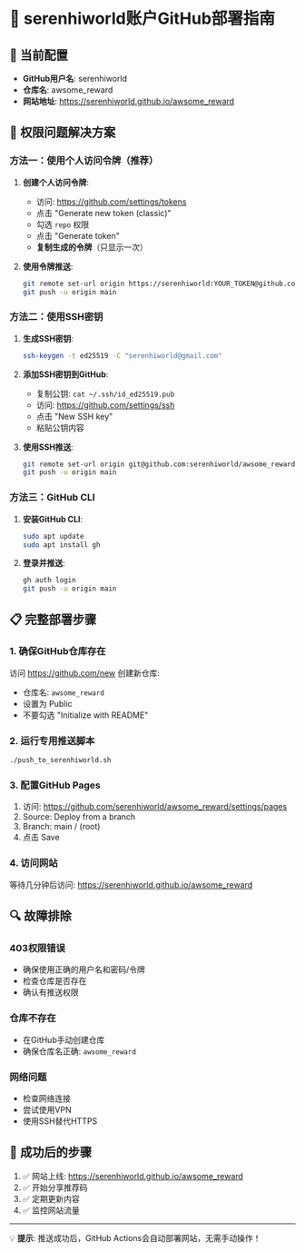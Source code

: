 # 🚀 serenhiworld账户GitHub部署指南

## 🎯 当前配置

- **GitHub用户名**: serenhiworld
- **仓库名**: awsome_reward
- **网站地址**: https://serenhiworld.github.io/awsome_reward

## 🔧 权限问题解决方案

### 方法一：使用个人访问令牌（推荐）

1. **创建个人访问令牌**:
   - 访问: https://github.com/settings/tokens
   - 点击 "Generate new token (classic)"
   - 勾选 `repo` 权限
   - 点击 "Generate token"
   - **复制生成的令牌**（只显示一次）

2. **使用令牌推送**:
   ```bash
   git remote set-url origin https://serenhiworld:YOUR_TOKEN@github.com/serenhiworld/awsome_reward.git
   git push -u origin main
   ```

### 方法二：使用SSH密钥

1. **生成SSH密钥**:
   ```bash
   ssh-keygen -t ed25519 -C "serenhiworld@gmail.com"
   ```

2. **添加SSH密钥到GitHub**:
   - 复制公钥: `cat ~/.ssh/id_ed25519.pub`
   - 访问: https://github.com/settings/ssh
   - 点击 "New SSH key"
   - 粘贴公钥内容

3. **使用SSH推送**:
   ```bash
   git remote set-url origin git@github.com:serenhiworld/awsome_reward.git
   git push -u origin main
   ```

### 方法三：GitHub CLI

1. **安装GitHub CLI**:
   ```bash
   sudo apt update
   sudo apt install gh
   ```

2. **登录并推送**:
   ```bash
   gh auth login
   git push -u origin main
   ```

## 📋 完整部署步骤

### 1. 确保GitHub仓库存在
访问 https://github.com/new 创建新仓库:
- 仓库名: `awsome_reward`
- 设置为 Public
- 不要勾选 "Initialize with README"

### 2. 运行专用推送脚本
```bash
./push_to_serenhiworld.sh
```

### 3. 配置GitHub Pages
1. 访问: https://github.com/serenhiworld/awsome_reward/settings/pages
2. Source: Deploy from a branch
3. Branch: main / (root)
4. 点击 Save

### 4. 访问网站
等待几分钟后访问: https://serenhiworld.github.io/awsome_reward

## 🔍 故障排除

### 403权限错误
- 确保使用正确的用户名和密码/令牌
- 检查仓库是否存在
- 确认有推送权限

### 仓库不存在
- 在GitHub手动创建仓库
- 确保仓库名正确: `awsome_reward`

### 网络问题
- 检查网络连接
- 尝试使用VPN
- 使用SSH替代HTTPS

## 🎉 成功后的步骤

1. ✅ 网站上线: https://serenhiworld.github.io/awsome_reward
2. ✅ 开始分享推荐码
3. ✅ 定期更新内容
4. ✅ 监控网站流量

---

💡 **提示**: 推送成功后，GitHub Actions会自动部署网站，无需手动操作！
